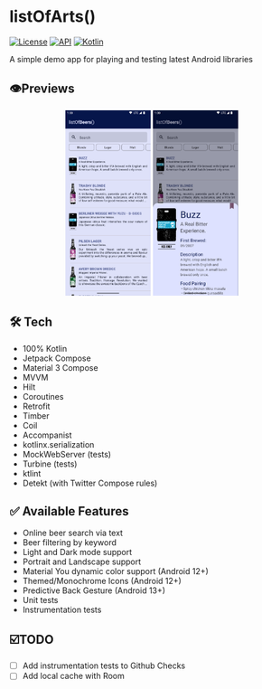# listOfArts()
<a href="https://opensource.org/licenses/Apache-2.0"><img alt="License" src="https://img.shields.io/badge/License-Apache%202.0-blue.svg"/></a>
<a href="https://android-arsenal.com/api?level=23"><img alt="API" src="https://img.shields.io/badge/API-23%2B-brightgreen.svg?style=flat"/></a>
[![Kotlin](https://img.shields.io/badge/kotlin-1.7.10-blue.svg?logo=kotlin)](http://kotlinlang.org)

A simple demo app for playing and testing latest Android libraries

## 👁️Previews
<p align="center">
<img src="imgs/home.png" width="30%"/>
<img src="imgs/details.png" width="30%"/>
</p>

## 🛠 Tech
- 100% Kotlin
- Jetpack Compose
- Material 3 Compose
- MVVM
- Hilt
- Coroutines
- Retrofit
- Timber
- Coil
- Accompanist
- kotlinx.serialization
- MockWebServer (tests)
- Turbine (tests)
- ktlint
- Detekt (with Twitter Compose rules)

## ✅ Available Features
- Online beer search via text
- Beer filtering by keyword
- Light and Dark mode support
- Portrait and Landscape support
- Material You dynamic color support (Android 12+)
- Themed/Monochrome Icons (Android 12+)
- Predictive Back Gesture (Android 13+)
- Unit tests
- Instrumentation tests

## ☑️TODO
- [ ] Add instrumentation tests to Github Checks
- [ ] Add local cache with Room
